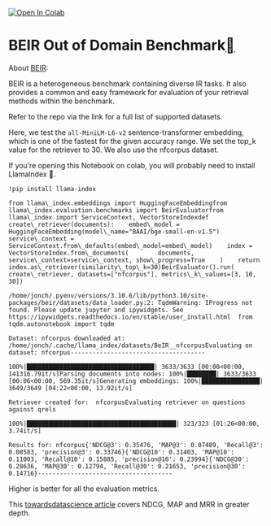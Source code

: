 [![Open In Colab](https://colab.research.google.com/assets/colab-badge.svg)](https://colab.research.google.com/github/jerryjliu/llama_index/blob/main/docs/examples/evaluation/BeirEvaluation.ipynb)

BEIR Out of Domain Benchmark[](#beir-out-of-domain-benchmark "Permalink to this heading")
==========================================================================================

About [BEIR](https://github.com/beir-cellar/beir):

BEIR is a heterogeneous benchmark containing diverse IR tasks. It also provides a common and easy framework for evaluation of your retrieval methods within the benchmark.

Refer to the repo via the link for a full list of supported datasets.

Here, we test the `all-MiniLM-L6-v2` sentence-transformer embedding, which is one of the fastest for the given accuracy range. We set the top\_k value for the retriever to 30. We also use the nfcorpus dataset.

If you’re opening this Notebook on colab, you will probably need to install LlamaIndex 🦙.


```
!pip install llama-index
```

```
from llama\_index.embeddings import HuggingFaceEmbeddingfrom llama\_index.evaluation.benchmarks import BeirEvaluatorfrom llama\_index import ServiceContext, VectorStoreIndexdef create\_retriever(documents):    embed\_model = HuggingFaceEmbedding(model\_name="BAAI/bge-small-en-v1.5")    service\_context = ServiceContext.from\_defaults(embed\_model=embed\_model)    index = VectorStoreIndex.from\_documents(        documents, service\_context=service\_context, show\_progress=True    )    return index.as\_retriever(similarity\_top\_k=30)BeirEvaluator().run(    create\_retriever, datasets=["nfcorpus"], metrics\_k\_values=[3, 10, 30])
```

```
/home/jonch/.pyenv/versions/3.10.6/lib/python3.10/site-packages/beir/datasets/data_loader.py:2: TqdmWarning: IProgress not found. Please update jupyter and ipywidgets. See https://ipywidgets.readthedocs.io/en/stable/user_install.html  from tqdm.autonotebook import tqdm
```

```
Dataset: nfcorpus downloaded at: /home/jonch/.cache/llama_index/datasets/BeIR__nfcorpusEvaluating on dataset: nfcorpus-------------------------------------
```

```
100%|███████████████████████████████████| 3633/3633 [00:00<00:00, 141316.79it/s]Parsing documents into nodes: 100%|████████| 3633/3633 [00:06<00:00, 569.35it/s]Generating embeddings: 100%|████████████████| 3649/3649 [04:22<00:00, 13.92it/s]
```

```
Retriever created for:  nfcorpusEvaluating retriever on questions against qrels
```

```
100%|█████████████████████████████████████████| 323/323 [01:26<00:00,  3.74it/s]
```

```
Results for: nfcorpus{'NDCG@3': 0.35476, 'MAP@3': 0.07489, 'Recall@3': 0.08583, 'precision@3': 0.33746}{'NDCG@10': 0.31403, 'MAP@10': 0.11003, 'Recall@10': 0.15885, 'precision@10': 0.23994}{'NDCG@30': 0.28636, 'MAP@30': 0.12794, 'Recall@30': 0.21653, 'precision@30': 0.14716}-------------------------------------
```
Higher is better for all the evaluation metrics.

This [towardsdatascience article](https://towardsdatascience.com/ranking-evaluation-metrics-for-recommender-systems-263d0a66ef54) covers NDCG, MAP and MRR in greater depth.

